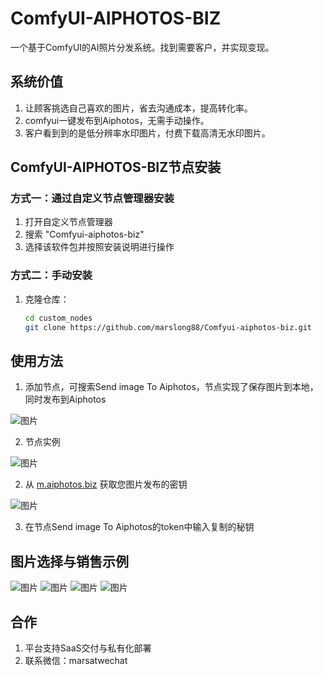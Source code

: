 # ComfyUI-AIPHOTOS-BIZ

一个基于ComfyUI的AI照片分发系统。找到需要客户，并实现变现。

## 系统价值

1. 让顾客挑选自己喜欢的图片，省去沟通成本，提高转化率。
2. comfyui一键发布到Aiphotos，无需手动操作。
3. 客户看到到的是低分辨率水印图片，付费下载高清无水印图片。

## ComfyUI-AIPHOTOS-BIZ节点安装

### 方式一：通过自定义节点管理器安装

1. 打开自定义节点管理器
2. 搜索 "Comfyui-aiphotos-biz"
3. 选择该软件包并按照安装说明进行操作

### 方式二：手动安装

1. 克隆仓库：
    ```bash
    cd custom_nodes
    git clone https://github.com/marslong88/Comfyui-aiphotos-biz.git
    ```


## 使用方法

1. 添加节点，可搜索Send image To Aiphotos，节点实现了保存图片到本地，同时发布到Aiphotos

![图片](https://m.api.aiphotos.biz/f/demo6.png)

2. 节点实例

![图片](https://m.api.aiphotos.biz/f/demo1.png)


2. 从 [m.aiphotos.biz](https://m.aiphotos.biz) 获取您图片发布的密钥

![图片](https://m.api.aiphotos.biz/f/demo3.png)

3. 在节点Send image To Aiphotos的token中输入复制的秘钥


## 图片选择与销售示例

![图片](https://m.api.aiphotos.biz/f/demo2.png)
![图片](https://m.api.aiphotos.biz/f/demo4.png)
![图片](https://m.api.aiphotos.biz/f/demo5.png)
![图片](https://m.api.aiphotos.biz/f/demo7.png)


## 合作
1. 平台支持SaaS交付与私有化部署
2. 联系微信：marsatwechat

